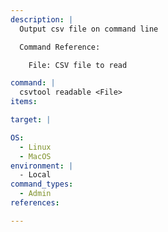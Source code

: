 ```yaml
---
description: |
  Output csv file on command line

  Command Reference:

  	File: CSV file to read

command: |
  csvtool readable <File>
items:

target: |

OS:
  - Linux
  - MacOS
environment: |
  - Local
command_types:
  - Admin
references:

---
```

